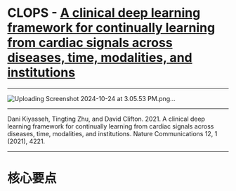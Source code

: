 # CLOPS - [A clinical deep learning framework for continually learning from cardiac signals across diseases, time, modalities, and institutions](https://www.nature.com/articles/s41467-021-24483-0)

----

![Uploading Screenshot 2024-10-24 at 3.05.53 PM.png…]()

----

Dani Kiyasseh, Tingting Zhu, and David Clifton. 2021. A clinical deep learning framework for continually learning from cardiac signals across diseases, time, modalities, and institutions. Nature Communications 12, 1 (2021), 4221.

---

# 核心要点
